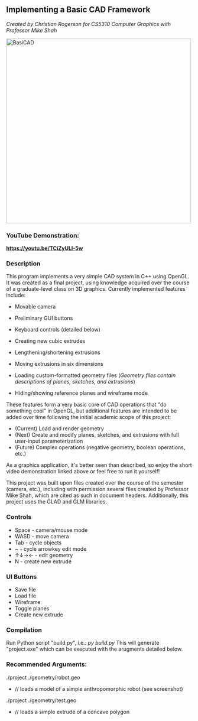 ## Implementing a Basic CAD Framework
_Created by Christian Rogerson for CS5310 Computer Graphics with Professor Mike Shah_

<img src="https://github.com/user-attachments/assets/144b8007-d722-49c3-a890-22f5eaba6ea7" alt="BasiCAD" width="500"/>

### YouTube Demonstration: 

**https://youtu.be/TCiZyULI-5w**

### Description
This program implements a very simple CAD system in C++ using OpenGL.  It was created as a final project, using knowledge acquired over the course of a graduate-level class on 3D graphics.  Currently implemented features include:

* Movable camera
* Preliminary GUI buttons
* Keyboard controls (detailed below)

* Creating new cubic extrudes
* Lengthening/shortening extrusions
* Moving extrusions in six dimensions
* Loading custom-formatted geometry files (_Geometry files contain descriptions of planes, sketches, and extrusions_)
* Hiding/showing reference planes and wireframe mode

These features form a very basic core of CAD operations that "do something cool" in OpenGL, but additional features are intended to be added over time following the initial academic scope of this project:

* (Current) Load and render geometry
* (Next) Create and modify planes, sketches, and extrusions with full user-input parameterization
* (Future) Complex operations (negative geometry, boolean operations, etc.)

As a graphics application, it's better seen than described, so enjoy the short video demonstration linked above or feel free to run it yourself!

This project was built upon files created over the course of the semester (camera, etc.), including with permission several files created by Professor Mike Shah, which are cited as such in document headers.  Additionally, this project uses the GLAD and GLM libraries.

### Controls
* Space - camera/mouse mode
* WASD - move camera
* Tab - cycle objects
* ~ - cycle arrowkey edit mode
* ↑↓→← - edit geometry
* N - create new extrude
### UI Buttons
* Save file
* Load file
* Wireframe
* Toggle planes
* Create new extrude
### Compilation
Run Python script "build.py", i.e.:
*py build.py*
This will generate "project.exe" which can be executed with the arugments detailed below.
### Recommended Arguments:
./project ./geometry/robot.geo
* // loads a model of a simple anthropomorphic robot (see screenshot)

./project ./geometry/test.geo
* // loads a simple extrude of a concave polygon
